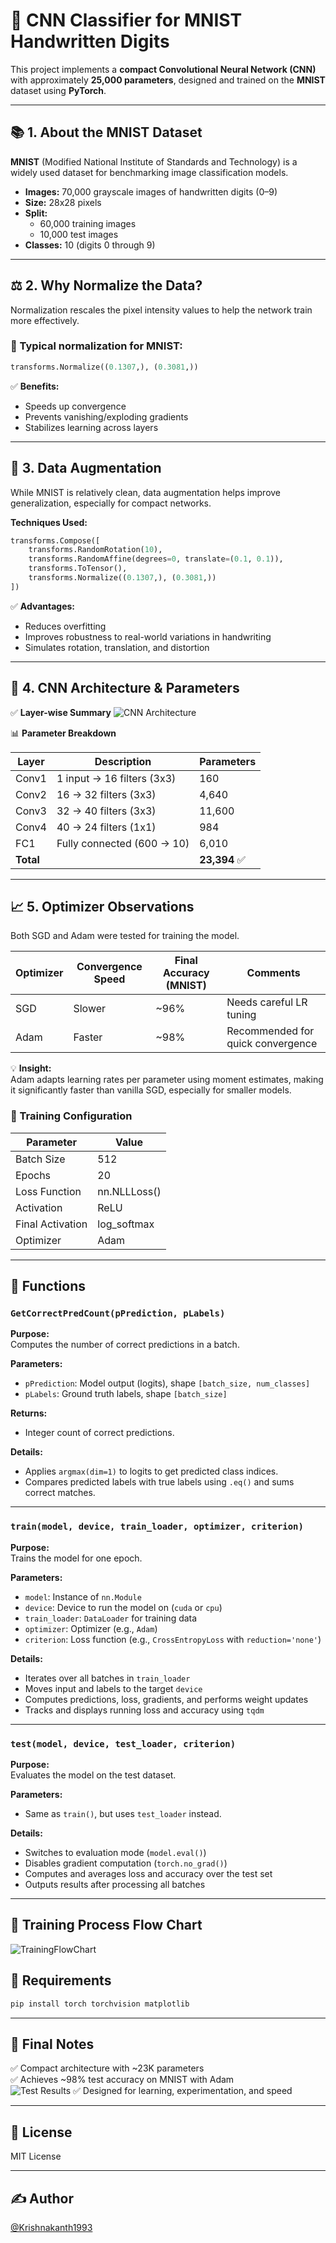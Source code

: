 # 🧠 CNN Classifier for MNIST Handwritten Digits

This project implements a **compact Convolutional Neural Network (CNN)** with approximately **25,000 parameters**, designed and trained on the **MNIST** dataset using **PyTorch**.

---

## 📚 1. About the MNIST Dataset

**MNIST** (Modified National Institute of Standards and Technology) is a widely used dataset for benchmarking image classification models.

- **Images:** 70,000 grayscale images of handwritten digits (0–9)
- **Size:** 28x28 pixels
- **Split:**
  - 60,000 training images
  - 10,000 test images
- **Classes:** 10 (digits 0 through 9)

---

## ⚖️ 2. Why Normalize the Data?

Normalization rescales the pixel intensity values to help the network train more effectively.

### 🔢 Typical normalization for MNIST:
```python
transforms.Normalize((0.1307,), (0.3081,))
```
✅ **Benefits:**
- Speeds up convergence
- Prevents vanishing/exploding gradients
- Stabilizes learning across layers

---

## 🧪 3. Data Augmentation

While MNIST is relatively clean, data augmentation helps improve generalization, especially for compact networks.

**Techniques Used:**
```python
transforms.Compose([
    transforms.RandomRotation(10),
    transforms.RandomAffine(degrees=0, translate=(0.1, 0.1)),
    transforms.ToTensor(),
    transforms.Normalize((0.1307,), (0.3081,))
])
```
✅ **Advantages:**
- Reduces overfitting
- Improves robustness to real-world variations in handwriting
- Simulates rotation, translation, and distortion

---

## 🧠 4. CNN Architecture & Parameters

✅ **Layer-wise Summary**
![CNN Architecture](images/cnn_architecture.svg)


📊 **Parameter Breakdown**

| Layer | Description                  | Parameters |
|-------|------------------------------|------------|
| Conv1 | 1 input → 16 filters (3x3)   | 160       |
| Conv2 | 16 → 32 filters (3x3)        | 4,640     |
| Conv3 | 32 → 40 filters (3x3)        | 11,600    |
| Conv4 | 40 → 24 filters (1x1)        | 984       |
| FC1   | Fully connected (600 → 10)   | 6,010     |
| **Total** |                          | **23,394** ✅ |

---

## 📈 5. Optimizer Observations

Both SGD and Adam were tested for training the model.

| Optimizer | Convergence Speed | Final Accuracy (MNIST) | Comments                  |
|-----------|-------------------|------------------------|---------------------------|
| SGD      | Slower            | ~96%                   | Needs careful LR tuning  |
| Adam     | Faster            | ~98%                   | Recommended for quick convergence |

💡 **Insight:**  
Adam adapts learning rates per parameter using moment estimates, making it significantly faster than vanilla SGD, especially for smaller models.

### 🧪 Training Configuration

| Parameter       | Value     |
|-----------------|-----------|
| Batch Size      | 512        |
| Epochs          | 20         |
| Loss Function   | nn.NLLLoss() |
| Activation      | ReLU      |
| Final Activation| log_softmax |
| Optimizer       | Adam      |

---
## 📌 Functions

### `GetCorrectPredCount(pPrediction, pLabels)`

**Purpose:**  
Computes the number of correct predictions in a batch.

**Parameters:**
- `pPrediction`: Model output (logits), shape `[batch_size, num_classes]`
- `pLabels`: Ground truth labels, shape `[batch_size]`

**Returns:**  
- Integer count of correct predictions.

**Details:**
- Applies `argmax(dim=1)` to logits to get predicted class indices.
- Compares predicted labels with true labels using `.eq()` and sums correct matches.

---

### `train(model, device, train_loader, optimizer, criterion)`

**Purpose:**  
Trains the model for one epoch.

**Parameters:**
- `model`: Instance of `nn.Module`
- `device`: Device to run the model on (`cuda` or `cpu`)
- `train_loader`: `DataLoader` for training data
- `optimizer`: Optimizer (e.g., `Adam`)
- `criterion`: Loss function (e.g., `CrossEntropyLoss` with `reduction='none'`)

**Details:**
- Iterates over all batches in `train_loader`
- Moves input and labels to the target `device`
- Computes predictions, loss, gradients, and performs weight updates
- Tracks and displays running loss and accuracy using `tqdm`

---

### `test(model, device, test_loader, criterion)`

**Purpose:**  
Evaluates the model on the test dataset.

**Parameters:**
- Same as `train()`, but uses `test_loader` instead.

**Details:**
- Switches to evaluation mode (`model.eval()`)
- Disables gradient computation (`torch.no_grad()`)
- Computes and averages loss and accuracy over the test set
- Outputs results after processing all batches

---

## 🚀 Training Process Flow Chart
![TrainingFlowChart](images/mermaid-diagram.svg)


## 🧾 Requirements

```bash
pip install torch torchvision matplotlib
```

---

## 📌 Final Notes

✅ Compact architecture with ~23K parameters  
✅ Achieves ~98% test accuracy on MNIST with Adam  
![Test Results](images/Test_Results.png)
✅ Designed for learning, experimentation, and speed  

---

## 📎 License

MIT License

---

## ✍️ Author
[@Krishnakanth1993](https://github.com/Krishnakanth1993)